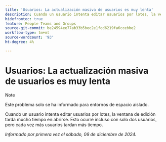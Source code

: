 ```yaml
---
title: 'Usuarios: La actualización masiva de usuarios es muy lenta'
description: Cuando un usuario intenta editar usuarios por lotes, la ventana de edición tarda mucho tiempo en abrirse. Esto ocurre incluso con solo dos usuarios, pero cada vez más usuarios tardan más tiempo.
hidefromtoc: true
feature: People Teams and Groups
source-git-commit: be24594ee77ab33b5bec2e1fcd6219fa6ccebbe2
workflow-type: tm+mt
source-wordcount: '93'
ht-degree: 4%

---
```



# Usuarios: La actualización masiva de usuarios es muy lenta

>[!NOTE]
>
>Este problema solo se ha informado para entornos de espacio aislado.

Cuando un usuario intenta editar usuarios por lotes, la ventana de edición tarda mucho tiempo en abrirse. Esto ocurre incluso con solo dos usuarios, pero cada vez más usuarios tardan más tiempo.

_Informado por primera vez el sábado, 06 de diciembre de 2024._
